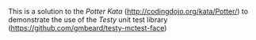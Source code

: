 This is a solution to the *Potter Kata* (http://codingdojo.org/kata/Potter/) 
to demonstrate the use of the *Testy* unit test library 
(https://github.com/gmbeard/testy-mctest-face)
